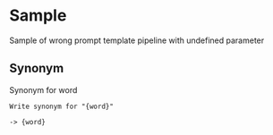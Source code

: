 # Sample

Sample of wrong prompt template pipeline with undefined parameter

## Synonym

Synonym for word

```prompttemplate
Write synonym for "{word}"
```

`-> {word}`
